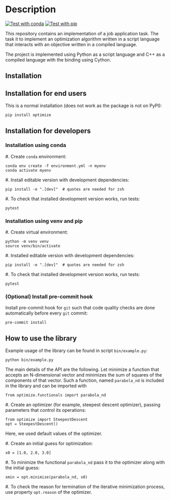 # Description

[![Test with conda](https://github.com/dmitry-kabanov/test-task/actions/workflows/test-conda.yml/badge.svg)](https://github.com/dmitry-kabanov/test-task/actions/workflows/test-conda.yml)
[![Test with pip](https://github.com/dmitry-kabanov/test-task/actions/workflows/test-pip.yml/badge.svg)](https://github.com/dmitry-kabanov/test-task/actions/workflows/test-pip.yml)

This repository contains an implementation of a job application task.
The task it to implement an optimization algorithm written in a script language
that interacts with an objective written in a compiled language.

The project is implemented using Python as a script language and C++
as a compiled language with the binding using Cython.

## Installation

## Installation for end users

This is a normal installation (does not work as the package is not on PyPI):

    pip install optimize

## Installation for developers

### Installation using conda

#. Create `conda` environment:

    conda env create -f environment.yml -n myenv
    conda activate myenv

#. Install editable version with development dependencies:

    pip install -e ".[dev]"  # quotes are needed for zsh

#. To check that installed development version works, run tests:

    pytest

### Installation using venv and pip

#. Create virtual environment:

    python -m venv venv
    source venv/bin/activate

#. Installed editable version with development dependencies:

    pip install -e ".[dev]"  # quotes are needed for zsh

#. To check that installed development version works, run tests:

    pytest

### (Optional) Install pre-commit hook

Install pre-commit hook for `git` such that code quality checks are done
automatically before every `git` commit:

    pre-commit install

## How to use the library

Example usage of the library can be found in script `bin/example.py`:

    python bin/example.py

The main details of the API are the following.
Let minimize a function that accepts an N-dimensional vector and minimizes
the sum of squares of the components of that vector.
Such a function, named `parabola_nd` is included in the library
and can be imported with

    from optimize.functionals import parabola_nd

#. Create an optimizer (for example, steepest descent optimizer),
passing parameters that control its operations:

    from optimize import SteepestDescent
    opt = SteepestDescent()

Here, we used default values of the optimizer.

#. Create an initial guess for optimization:

    x0 = [1.0, 2.0, 3.0]

#. To minimize the functional `parabola_nd` pass it to the optimizer along
with the initial guess:

    xmin = opt.minimize(parabola_nd, x0)

#. To check the reason for termination of the iterative minimization process,
use property `opt.reason` of the optimizer.
